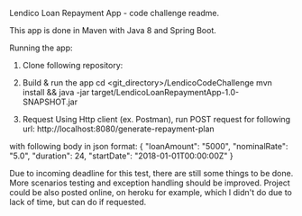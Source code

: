 Lendico Loan Repayment App - code challenge readme.

This app is done in Maven with Java 8 and Spring Boot.

Running the app:
1) Clone following repository:

2) Build & run the app
cd <git_directory>/LendicoCodeChallenge
mvn install && java -jar target/LendicoLoanRepaymentApp-1.0-SNAPSHOT.jar

3) Request
Using Http client (ex. Postman), run POST request for following url:
http://localhost:8080/generate-repayment-plan

with following body in json format:
{
  "loanAmount": "5000",
  "nominalRate": "5.0",
  "duration": 24,
  "startDate": "2018-01-01T00:00:00Z"
}

Due to incoming deadline for this test, there are still some things to be done.
More scenarios testing and exception handling should be improved.
Project could be also posted online, on heroku for example, which I didn't do due to lack of time, but can do if requested.
